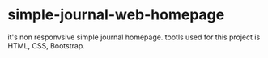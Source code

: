 # simple-journal-web-homepage
it's non responvsive simple journal homepage. tootls used for this project is HTML, CSS, Bootstrap.
